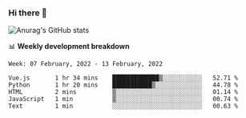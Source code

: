 ### Hi there 👋
![Anurag's GitHub stats](https://github-readme-stats.vercel.app/api?username=jami1024&show_icons=true&theme=radical)

📊 **Weekly development breakdown**
<!--START_SECTION:waka-->
```text
Week: 07 February, 2022 - 13 February, 2022

Vue.js       1 hr 34 mins    █████████████▒░░░░░░░░░░░   52.71 % 
Python       1 hr 20 mins    ███████████▒░░░░░░░░░░░░░   44.78 % 
HTML         2 mins          ▒░░░░░░░░░░░░░░░░░░░░░░░░   01.14 % 
JavaScript   1 min           ▒░░░░░░░░░░░░░░░░░░░░░░░░   00.74 % 
Text         1 min           ░░░░░░░░░░░░░░░░░░░░░░░░░   00.63 % 
```
<!--END_SECTION:waka-->
<!--
**jami1024/jami1024** is a ✨ _special_ ✨ repository because its `README.md` (this file) appears on your GitHub profile.

Here are some ideas to get you started:

- 🔭 I’m currently working on ...
- 🌱 I’m currently learning ...
- 👯 I’m looking to collaborate on ...
- 🤔 I’m looking for help with ...
- 💬 Ask me about ...
- 📫 How to reach me: ...
- 😄 Pronouns: ...
- ⚡ Fun fact: ...
-->
